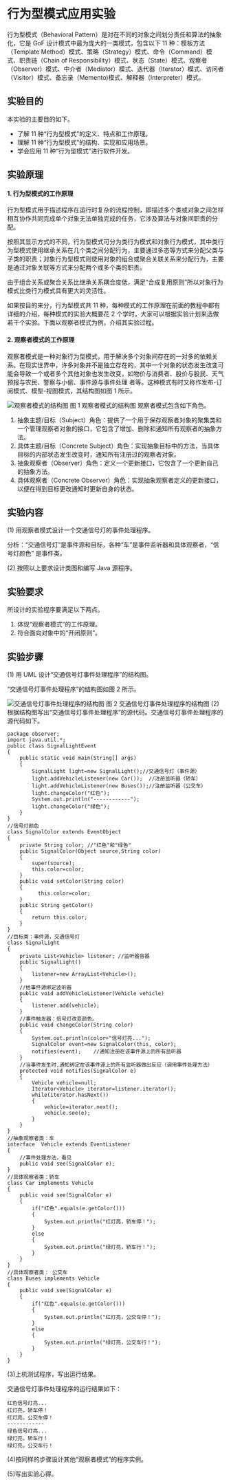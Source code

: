 # 行为型模式应用实验

行为型模式（Behavioral Pattern）是对在不同的对象之间划分责任和算法的抽象化，它是 GoF 设计模式中最为庞大的一类模式，包含以下 11 种：模板方法（Template Method）模式、策略（Strategy）模式、命令（Command）模式、职责链（Chain of Responsibility）模式、状态（State）模式、观察者（Observer）模式、中介者（Mediator）模式、迭代器（Iterator）模式、访问者（Visitor）模式、备忘录（Memento)模式、解释器（Interpreter）模式。

## 实验目的

本实验的主要目的如下。

*   了解 11 种“行为型模式”的定义、特点和工作原理。
*   理解 11 种“行为型模式”的结构、实现和应用场景。
*   学会应用 11 种“行为型模式”进行软件开发。

## 实验原理

#### 1\. 行为型模式的工作原理

行为型模式用于描述程序在运行时复杂的流程控制，即描述多个类或对象之间怎样相互协作共同完成单个对象无法单独完成的任务，它涉及算法与对象间职责的分配。

按照其显示方式的不同，行为型模式可分为类行为模式和对象行为模式，其中类行为型模式使用继承关系在几个类之间分配行为，主要通过多态等方式来分配父类与子类的职责；对象行为型模式则使用对象的组合或聚合关联关系来分配行为，主要是通过对象关联等方式来分配两个或多个类的职责。

由于组合关系或聚合关系比继承关系耦合度低，满足“合成复用原则”所以对象行为模式比类行为模式具有更大的灵活性。

如果按目的来分，行为型模式共 11 种，每种模式的工作原理在前面的教程中都有详细的介绍，每种模式的实验大概要花 2 个学时，大家可以根据实验计划来选做若干个实验。下面以观察者模式为例，介绍其实验过程。

#### 2\. 观察者模式的工作原理

观察者模式是一种对象行为型模式，用于解决多个对象间存在的一对多的依赖关系。在现实世界中，许多对象并不是独立存在的，其中一个对象的状态发生改变可能会导致一个或者多个其他对象也发生改变，如物价与消费者、股价与股民、天气预报与农民、警察与小偷、事件源与事件处理 者等。这种模式有时又称作发布-订阅模式、模型-视图模式，其结构图如图 1 所示。

![观察者模式的结构图](img/8881d30fe1d3f0a2ebf1fcf16f26e6b6.jpg)
图 1 观察者模式的结构图
观察者模式包含如下角色。

1.  抽象主题/目标（Subject）角色：提供了一个用于保存观察者对象的聚集类和一个管理观察者对象的接口，它包含了增加、删除和通知所有观察者的抽象方法。
2.  具体主题/目标（Concrete Subject）角色：实现抽象目标中的方法，当具体目标的内部状态发生改变时，通知所有注册过的观察者对象。
3.  抽象观察者（Observer）角色：定义一个更新接口，它包含了一个更新自己的抽象方法。
4.  具体观察者（Concrete Observer）角色：实现抽象观察者定义的更新接口，以便在得到目标更改通知时更新自身的状态。

## 实验内容

(1) 用观察者模式设计一个交通信号灯的事件处理程序。

分析：“交通信号灯”是事件源和目标，各种“车”是事件监听器和具体观察者，“信号灯颜色” 是事件类。

(2) 按照以上要求设计类图和编写 Java 源程序。

## 实验要求

所设计的实验程序要满足以下两点。

1.  体现“观察者模式”的工作原理。
2.  符合面向对象中的“开闭原则”。

## 实验步骤

(1) 用 UML 设计“交通信号灯事件处理程序”的结构图。

“交通信号灯事件处理程序”的结构图如图 2 所示。

![交通信号灯事件处理程序的结构图](img/6ae5701a516b817365a00e569649fce0.jpg)
图 2 交通信号灯事件处理程序的结构图
(2) 根据结构图写出“交通信号灯事件处理程序”的源代码。交通信号灯事件处理程序的源代码如下。

```
package observer;
import java.util.*;
public class SignalLightEvent
{
    public static void main(String[] args)
    {
        SignalLight light=new SignalLight();//交通信号灯（事件源）    
        light.addVehicleListener(new Car());  //注册监听器（轿车）
        light.addVehicleListener(new Buses());//注册监听器（公交车）
        light.changeColor("红色");
        System.out.println("------------");   
        light.changeColor("绿色");
    }
}
//信号灯颜色
class SignalColor extends EventObject
{   
    private String color; //"红色"和"绿色"
    public SignalColor(Object source,String color)
    {
        super(source);
        this.color=color;
    }
    public void setColor(String color)
    {
          this.color=color;
    }
    public String getColor()
    {
        return this.color;
    }
}
//目标类：事件源，交通信号灯
class SignalLight
{    
    private List<Vehicle> listener; //监听器容器
    public SignalLight()
    {
        listener=new ArrayList<Vehicle>();        
    }
    //给事件源绑定监听器 
    public void addVehicleListener(Vehicle vehicle)
    { 
        listener.add(vehicle); 
    }
    //事件触发器：信号灯改变颜色。
    public void changeColor(String color)
    {
        System.out.println(color+"信号灯亮...");
        SignalColor event=new SignalColor(this, color);   
        notifies(event);    //通知注册在该事件源上的所有监听器           
    }   
    //当事件发生时,通知绑定在该事件源上的所有监听器做出反应（调用事件处理方法）
    protected void notifies(SignalColor e)
    {
        Vehicle vehicle=null; 
        Iterator<Vehicle> iterator=listener.iterator(); 
        while(iterator.hasNext())
        {
            vehicle=iterator.next(); 
            vehicle.see(e); 
        } 
    }
}
//抽象观察者类：车
interface  Vehicle extends EventListener
{
    //事件处理方法，看见
    public void see(SignalColor e);
}
//具体观察者类：轿车
class Car implements Vehicle
{
    public void see(SignalColor e)
    {        
        if("红色".equals(e.getColor()))
        {
            System.out.println("红灯亮，轿车停！");           
        }
        else
        {
            System.out.println("绿灯亮，轿车行！");   
        }          
    }
}
//具体观察者类： 公交车
class Buses implements Vehicle
{
    public void see(SignalColor e)
    {        
        if("红色".equals(e.getColor()))
        {
            System.out.println("红灯亮，公交车停！");           
        }
        else
        {
            System.out.println("绿灯亮，公交车行！");   
        }          
    }
}
```

(3)上机测试程序，写出运行结果。

交通信号灯事件处理程序的运行结果如下：

```
红色信号灯亮...
红灯亮，轿车停！
红灯亮，公交车停！
------------
绿色信号灯亮...
绿灯亮，轿车行！
绿灯亮，公交车行！
```

(4)按同样的步骤设计其他“观察者模式”的程序实例。

(5)写出实验心得。